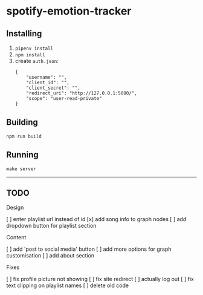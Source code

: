 # spotify-emotion-tracker

## Installing

1. `pipenv install`
1. `npm install`
1. create `auth.json`:
    ```
    {
        "username": "",
        "client_id": "",
        "client_secret": "",
        "redirect_uri": "http://127.0.0.1:5000/",
        "scope": "user-read-private"
    }
    ```

## Building

`npm run build`


## Running

`make server`

---

## TODO

Design

[ ] enter playlist url instead of id
[x] add song info to graph nodes
[ ] add dropdown button for playlist section

Content

[ ] add 'post to social media' button
[ ] add more options for graph customisation
[ ] add about section

Fixes

[ ] fix profile picture not showing
[ ] fix site redirect
[ ] actually log out
[ ] fix text clipping on playlist names
[ ] delete old code